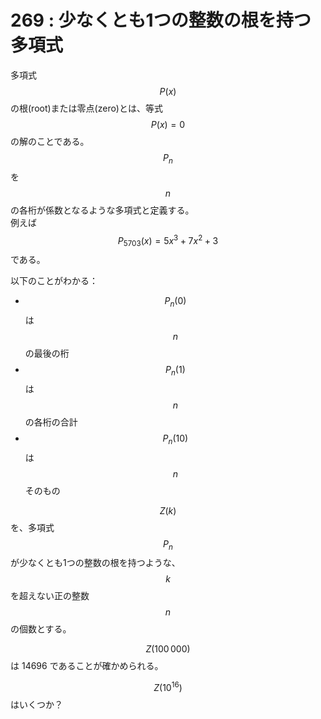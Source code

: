 # 269 : 少なくとも1つの整数の根を持つ多項式

多項式$$P(x)$$の根(root)または零点(zero)とは、等式$$P(x)=0$$の解のことである。\
$$P_n$$を$$n$$の各桁が係数となるような多項式と定義する。\
例えば$$P_{5703}(x)=5x^3 + 7x^2 + 3$$である。

以下のことがわかる：

* $$P_n(0)$$は$$n$$の最後の桁
* $$P_n(1)$$は$$n$$の各桁の合計
* $$P_n(10)$$は$$n$$そのもの

$$Z(k)$$を、多項式$$P_n$$が少なくとも1つの整数の根を持つような、$$k$$を超えない正の整数$$n$$の個数とする。

$$Z(100\, 000)$$は 14696 であることが確かめられる。

$$Z(10^{16})$$はいくつか？
